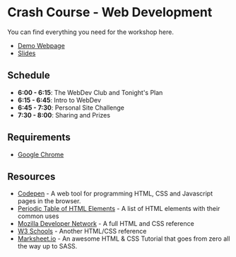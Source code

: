 # Crash Course - Web Development

You can find everything you need for the workshop here.

* [Demo Webpage](https://hwkr.github.io/CrashCourse/demo/)
* [Slides](https://hwkr.github.io/CrashCourse/slides/)

## Schedule

* **6:00 - 6:15**: The WebDev Club and Tonight's Plan
* **6:15 - 6:45**: Intro to WebDev
* **6:45 - 7:30**: Personal Site Challenge
* **7:30 - 8:00**: Sharing and Prizes

## Requirements

* [Google Chrome](https://www.google.com/chrome/)

## Resources

* [Codepen](http://codepen.io) - A web tool for programming HTML, CSS and Javascript pages in the browser.
* [Periodic Table of HTML Elements](https://madebymike.com.au/html5-periodic-table/) - A list of HTML elements with their common uses
* [Mozilla Developer Network](https://developer.mozilla.org/en-US/docs/Web/HTML/Element) - A full HTML and CSS reference
* [W3 Schools](http://www.w3schools.com/) - Another HTML/CSS reference
* [Marksheet.io](http://marksheet.io/) - An awesome HTML & CSS Tutorial that goes from zero all the way up to SASS.
